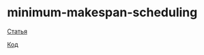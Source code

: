 # minimum-makespan-scheduling

[Статья](https://www.overleaf.com/read/zjxyxnxrftjb#b207bf)

[Код](/solution.cpp)
